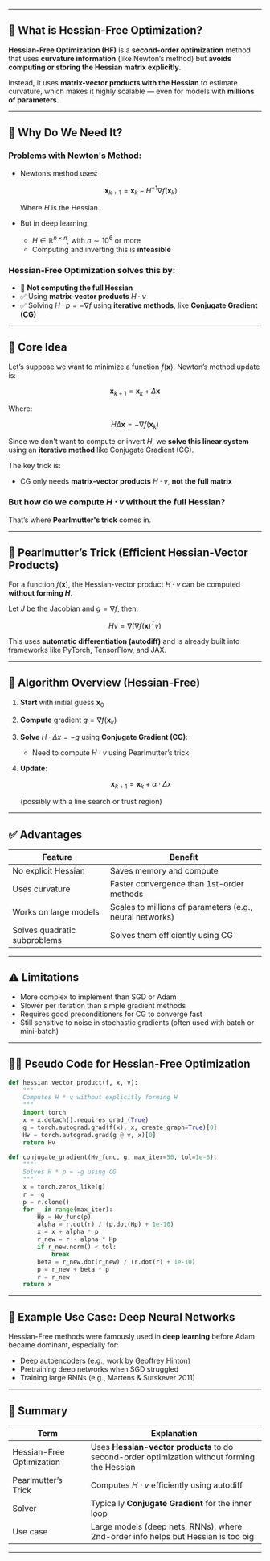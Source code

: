 
---

## 🧠 What is Hessian-Free Optimization?

**Hessian-Free Optimization (HF)** is a **second-order optimization** method that uses **curvature information** (like Newton’s method) but **avoids computing or storing the Hessian matrix explicitly**.

Instead, it uses **matrix-vector products with the Hessian** to estimate curvature, which makes it highly scalable — even for models with **millions of parameters**.

---

## 🚩 Why Do We Need It?

### Problems with Newton's Method:

* Newton’s method uses:

  $$
  \mathbf{x}_{k+1} = \mathbf{x}_k - H^{-1} \nabla f(\mathbf{x}_k)
  $$

  Where $H$ is the Hessian.

* But in deep learning:

  * $H \in \mathbb{R}^{n \times n}$, with $n \sim 10^6$ or more
  * Computing and inverting this is **infeasible**

### Hessian-Free Optimization solves this by:

* 🚫 **Not computing the full Hessian**
* ✅ Using **matrix-vector products** $H \cdot v$
* ✅ Solving $H \cdot p = -\nabla f$ using **iterative methods**, like **Conjugate Gradient (CG)**

---

## 🧮 Core Idea

Let’s suppose we want to minimize a function $f(\mathbf{x})$. Newton’s method update is:

$$
\mathbf{x}_{k+1} = \mathbf{x}_k + \Delta \mathbf{x}
$$

Where:

$$
H \Delta \mathbf{x} = -\nabla f(\mathbf{x}_k)
$$

Since we don't want to compute or invert $H$, we **solve this linear system** using an **iterative method** like Conjugate Gradient (CG).

The key trick is:

* CG only needs **matrix-vector products** $H \cdot v$, **not the full matrix**

### But how do we compute $H \cdot v$ without the full Hessian?

That’s where **Pearlmutter's trick** comes in.

---

## 🧠 Pearlmutter’s Trick (Efficient Hessian-Vector Products)

For a function $f(\mathbf{x})$, the Hessian-vector product $H \cdot v$ can be computed **without forming $H$**.

Let $J$ be the Jacobian and $g = \nabla f$, then:

$$
Hv = \nabla \left( \nabla f(\mathbf{x})^T v \right)
$$

This uses **automatic differentiation (autodiff)** and is already built into frameworks like PyTorch, TensorFlow, and JAX.

---

## 🧪 Algorithm Overview (Hessian-Free)

1. **Start** with initial guess $\mathbf{x}_0$
2. **Compute** gradient $g = \nabla f(\mathbf{x}_k)$
3. **Solve** $H \cdot \Delta x = -g$ using **Conjugate Gradient (CG)**:

   * Need to compute $H \cdot v$ using Pearlmutter’s trick
4. **Update**:

   $$
   \mathbf{x}_{k+1} = \mathbf{x}_k + \alpha \cdot \Delta x
   $$

   (possibly with a line search or trust region)

---

## ✅ Advantages

| Feature                      | Benefit                                                  |
| ---------------------------- | -------------------------------------------------------- |
| No explicit Hessian          | Saves memory and compute                                 |
| Uses curvature               | Faster convergence than 1st-order methods                |
| Works on large models        | Scales to millions of parameters (e.g., neural networks) |
| Solves quadratic subproblems | Solves them efficiently using CG                         |

---

## ⚠️ Limitations

* More complex to implement than SGD or Adam
* Slower per iteration than simple gradient methods
* Requires good preconditioners for CG to converge fast
* Still sensitive to noise in stochastic gradients (often used with batch or mini-batch)

---

## 🧑‍💻 Pseudo Code for Hessian-Free Optimization

```python
def hessian_vector_product(f, x, v):
    """
    Computes H * v without explicitly forming H
    """
    import torch
    x = x.detach().requires_grad_(True)
    g = torch.autograd.grad(f(x), x, create_graph=True)[0]
    Hv = torch.autograd.grad(g @ v, x)[0]
    return Hv

def conjugate_gradient(Hv_func, g, max_iter=50, tol=1e-6):
    """
    Solves H * p = -g using CG
    """
    x = torch.zeros_like(g)
    r = -g
    p = r.clone()
    for _ in range(max_iter):
        Hp = Hv_func(p)
        alpha = r.dot(r) / (p.dot(Hp) + 1e-10)
        x = x + alpha * p
        r_new = r - alpha * Hp
        if r_new.norm() < tol:
            break
        beta = r_new.dot(r_new) / (r.dot(r) + 1e-10)
        p = r_new + beta * p
        r = r_new
    return x
```

---

## 📘 Example Use Case: Deep Neural Networks

Hessian-Free methods were famously used in **deep learning** before Adam became dominant, especially for:

* Deep autoencoders (e.g., work by Geoffrey Hinton)
* Pretraining deep networks when SGD struggled
* Training large RNNs (e.g., Martens & Sutskever 2011)

---

## 🏁 Summary

| Term                      | Explanation                                                                                  |
| ------------------------- | -------------------------------------------------------------------------------------------- |
| Hessian-Free Optimization | Uses **Hessian-vector products** to do second-order optimization without forming the Hessian |
| Pearlmutter’s Trick       | Computes $H \cdot v$ efficiently using autodiff                                              |
| Solver                    | Typically **Conjugate Gradient** for the inner loop                                          |
| Use case                  | Large models (deep nets, RNNs), where 2nd-order info helps but Hessian is too big            |

---


